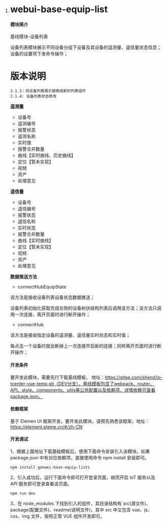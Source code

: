 1.  # webui-base-equip-list

    #### 模块简介

    基线模块-设备列表

    设备列表模块展示不同设备分组下设备及其设备的遥测量、遥信量状态信息；设备的设置项下发命令操作；

    # 版本说明

        2.1.3：将设备列表展示替换成新的列表组件
        2.1.4: 设备列表状态修改

    **遥测量**

    - 设备号
    - 遥测编号
    - 报警状态
    - 遥测名称
    - 实时值
    - 报警合并数量
    - 曲线【实时曲线、历史曲线】
    - 定位【暂未实现】
    - 视频
    - 资产
    - 处理意见

    **遥信量**

    - 设备号
    - 遥信编号
    - 报警状态
    - 遥信名称
    - 实时状态
    - 报警合并数量
    - 曲线【实时曲线】
    - 定位【暂未实现】
    - 视频
    - 资产
    - 处理意见

    **数据推送方法**

    - connectHubEquipState

    该方法是接收设备列表设备状态数据推送；

    设备列表初始化获取完成左侧的设备树状结构列表后调用该方法；该方法只调用一次连接，离开页面时进行断开操作；

    - connectHub

    该方法是接收指定设备的遥测量、遥信量实时状态和实时值；

    每点击一个设备时就会断掉上一次连接开启新的连接；同样离开页面时进行断开操作；

    #### 开发条件

    要开发此模块，需要先行下载基线模板， 地址：https://gitee.com/shend/io-tcenter-vue-temp.git（DEV分支），基线模板包含了webpack、router、API、style、components、utils等公共配置以及依赖项，详情依赖可查看package.json。

    #### 依赖框架

    基于 Elemen UI 框架开发，要开发此模块，请预先熟悉该框架，地址：https://element.eleme.cn/#/zh-CN

    #### 开发调试

    1、根据上面地址下载基础模板后，使用下面命令安装引入该模块，如果 package.json 中有对应依赖项，直接使用命令 npm install 安装即可。

    ```
    npm install ganwei-base-equip-lists
    ```

    2、引入成功后，运行下面命令即可打开登录页面，继而开启 IoT 服务以及 API 服务即可登录查看该页面。

    ```
    npm run dev
    ```

    3、在 node_modules 下找到引入的组件，其目录结构有 src(源文件)、package(配置文件)、readme(说明文件)，其中 src 中又包含 vue、js、css、img 文件，按照正常 VUE 组件开发即可。
